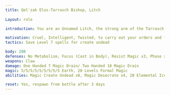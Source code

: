 ```yaml
---
title: Qel'zak Elos-Tarrasch Bishop, Litch
 
Layout: role

introduction: You are an Unnamed Litch, the strong arm of the Tarrasch. You carry out orders given directly from the King, and no other. You have your suspicions on who really calls the shots here, but life is good, and you don't ask any questions.

motivation: Cruel, Intelligent, Twisted, to carry out your orders and further the goals of the Tarrasch
tactics: Save Level 7 spells for create undead

body: 200
defenses: No Metabolism, Focus (Cast in Body), Resist Magic x3, Phase x3, Dodge, Cloak Command x5, Bane Binding x5, Rips From Pin/Bind/Web/Confine 
weapons: Claw	
damage: One Handed 7 Magic Drain/ Two Handed 10 Magic Drain
magic: 5/5/5/5/5/5/5/5/5 Earth, 20 Levels Formal Magic
abilities: Magic Create Undead x8, Magic Desecrate x4, 20 Elemental Ice x5, Arcane Fear x4, Control Greater Undead by Voice  

reset: Yes, respawn from bottle after 3 days
---
```

